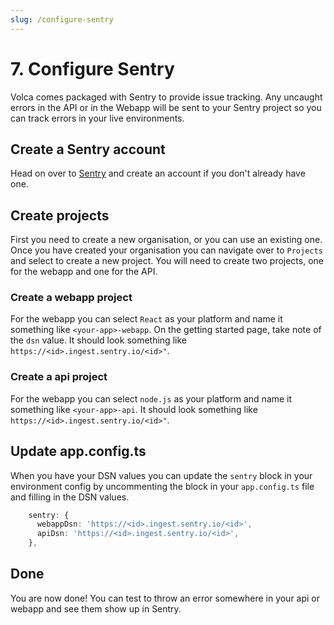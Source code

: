 ```yaml
---
slug: /configure-sentry
---
```


# 7. Configure Sentry

Volca comes packaged with Sentry to provide issue tracking. Any uncaught errors in the API or in the Webapp will be sent to your Sentry project so you can track errors in your live environments.

## Create a Sentry account

Head on over to [Sentry](https://sentry.io/) and create an account if you don't already have one.

## Create projects

First you need to create a new organisation, or you can use an existing one. Once you have created your organisation you can navigate over to `Projects` and select to create a new project. You will need to create two projects, one for the webapp and one for the API.

### Create a webapp project

For the webapp you can select `React` as your platform and name it something like `<your-app>-webapp`. On the getting started page, take note of the `dsn` value. It should look something like `https://<id>.ingest.sentry.io/<id>"`.

### Create a api project

For the webapp you can select `node.js` as your platform and name it something like `<your-app>-api`. It should look something like `https://<id>.ingest.sentry.io/<id>"`.

## Update app.config.ts

When you have your DSN values you can update the `sentry` block in your environment config by uncommenting the block in your `app.config.ts` file and filling in the DSN values.

```ts
    sentry: {
      webappDsn: 'https://<id>.ingest.sentry.io/<id>',
      apiDsn: 'https://<id>.ingest.sentry.io/<id>',
    },
```


## Done

You are now done! You can test to throw an error somewhere in your api or webapp and see them show up in Sentry.
